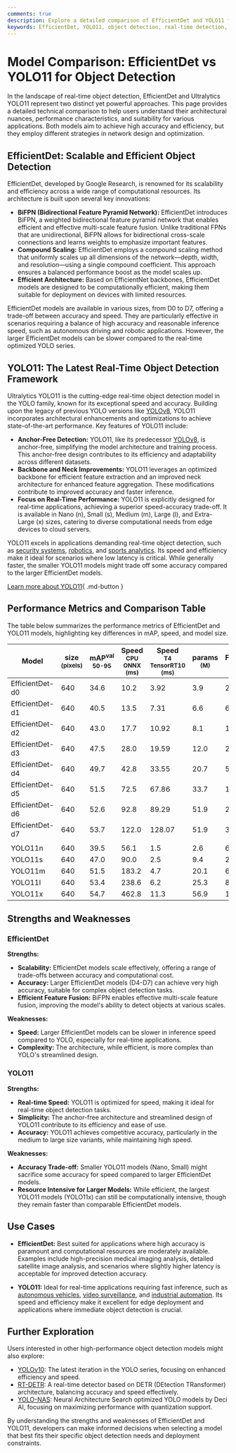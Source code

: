 ```yaml
---
comments: true
description: Explore a detailed comparison of EfficientDet and YOLO11 for object detection. Learn about their architecture, performance, and best use cases.
keywords: EfficientDet, YOLO11, object detection, real-time detection, model comparison, machine learning, computer vision, deep learning, accuracy, speed, scalability
---
```


# Model Comparison: EfficientDet vs YOLO11 for Object Detection

<script async src="https://cdn.jsdelivr.net/npm/chart.js@3.9.1/dist/chart.min.js"></script>
<script defer src="../../javascript/benchmark.js"></script>

<canvas id="modelComparisonChart" width="1024" height="400" active-models='["EfficientDet", "YOLO11"]'></canvas>

In the landscape of real-time object detection, EfficientDet and Ultralytics YOLO11 represent two distinct yet powerful approaches. This page provides a detailed technical comparison to help users understand their architectural nuances, performance characteristics, and suitability for various applications. Both models aim to achieve high accuracy and efficiency, but they employ different strategies in network design and optimization.

## EfficientDet: Scalable and Efficient Object Detection

EfficientDet, developed by Google Research, is renowned for its scalability and efficiency across a wide range of computational resources. Its architecture is built upon several key innovations:

- **BiFPN (Bidirectional Feature Pyramid Network):** EfficientDet introduces BiFPN, a weighted bidirectional feature pyramid network that enables efficient and effective multi-scale feature fusion. Unlike traditional FPNs that are unidirectional, BiFPN allows for bidirectional cross-scale connections and learns weights to emphasize important features.
- **Compound Scaling:** EfficientDet employs a compound scaling method that uniformly scales up all dimensions of the network—depth, width, and resolution—using a single compound coefficient. This approach ensures a balanced performance boost as the model scales up.
- **Efficient Architecture:** Based on EfficientNet backbones, EfficientDet models are designed to be computationally efficient, making them suitable for deployment on devices with limited resources.

EfficientDet models are available in various sizes, from D0 to D7, offering a trade-off between accuracy and speed. They are particularly effective in scenarios requiring a balance of high accuracy and reasonable inference speed, such as autonomous driving and robotic applications. However, the larger EfficientDet models can be slower compared to the real-time optimized YOLO series.

## YOLO11: The Latest Real-Time Object Detection Framework

Ultralytics YOLO11 is the cutting-edge real-time object detection model in the YOLO family, known for its exceptional speed and accuracy. Building upon the legacy of previous YOLO versions like [YOLOv8](https://docs.ultralytics.com/models/yolov8/), YOLO11 incorporates architectural enhancements and optimizations to achieve state-of-the-art performance. Key features of YOLO11 include:

- **Anchor-Free Detection:** YOLO11, like its predecessor [YOLOv8](https://www.ultralytics.com/yolo), is anchor-free, simplifying the model architecture and training process. This anchor-free design contributes to its efficiency and adaptability across different datasets.
- **Backbone and Neck Improvements:** YOLO11 leverages an optimized backbone for efficient feature extraction and an improved neck architecture for enhanced feature aggregation. These modifications contribute to improved accuracy and faster inference.
- **Focus on Real-Time Performance:** YOLO11 is explicitly designed for real-time applications, achieving a superior speed-accuracy trade-off. It is available in Nano (n), Small (s), Medium (m), Large (l), and Extra-Large (x) sizes, catering to diverse computational needs from edge devices to cloud servers.

YOLO11 excels in applications demanding real-time object detection, such as [security systems](https://www.ultralytics.com/blog/computer-vision-for-theft-prevention-enhancing-security), [robotics](https://www.ultralytics.com/glossary/robotics), and [sports analytics](https://www.ultralytics.com/blog/exploring-the-applications-of-computer-vision-in-sports). Its speed and efficiency make it ideal for scenarios where low latency is critical. While generally faster, the smaller YOLO11 models might trade off some accuracy compared to the larger EfficientDet models.

[Learn more about YOLO11](https://docs.ultralytics.com/models/yolo11/){ .md-button }

## Performance Metrics and Comparison Table

The table below summarizes the performance metrics of EfficientDet and YOLO11 models, highlighting key differences in mAP, speed, and model size.

| Model           | size<br><sup>(pixels) | mAP<sup>val<br>50-95 | Speed<br><sup>CPU ONNX<br>(ms) | Speed<br><sup>T4 TensorRT10<br>(ms) | params<br><sup>(M) | FLOPs<br><sup>(B) |
| --------------- | --------------------- | -------------------- | ------------------------------ | ----------------------------------- | ------------------ | ----------------- |
| EfficientDet-d0 | 640                   | 34.6                 | 10.2                           | 3.92                                | 3.9                | 2.54              |
| EfficientDet-d1 | 640                   | 40.5                 | 13.5                           | 7.31                                | 6.6                | 6.1               |
| EfficientDet-d2 | 640                   | 43.0                 | 17.7                           | 10.92                               | 8.1                | 11.0              |
| EfficientDet-d3 | 640                   | 47.5                 | 28.0                           | 19.59                               | 12.0               | 24.9              |
| EfficientDet-d4 | 640                   | 49.7                 | 42.8                           | 33.55                               | 20.7               | 55.2              |
| EfficientDet-d5 | 640                   | 51.5                 | 72.5                           | 67.86                               | 33.7               | 130.0             |
| EfficientDet-d6 | 640                   | 52.6                 | 92.8                           | 89.29                               | 51.9               | 226.0             |
| EfficientDet-d7 | 640                   | 53.7                 | 122.0                          | 128.07                              | 51.9               | 325.0             |
|                 |                       |                      |                                |                                     |                    |                   |
| YOLO11n         | 640                   | 39.5                 | 56.1                           | 1.5                                 | 2.6                | 6.5               |
| YOLO11s         | 640                   | 47.0                 | 90.0                           | 2.5                                 | 9.4                | 21.5              |
| YOLO11m         | 640                   | 51.5                 | 183.2                          | 4.7                                 | 20.1               | 68.0              |
| YOLO11l         | 640                   | 53.4                 | 238.6                          | 6.2                                 | 25.3               | 86.9              |
| YOLO11x         | 640                   | 54.7                 | 462.8                          | 11.3                                | 56.9               | 194.9             |

## Strengths and Weaknesses

### EfficientDet

**Strengths:**

- **Scalability:** EfficientDet models scale effectively, offering a range of trade-offs between accuracy and computational cost.
- **Accuracy:** Larger EfficientDet models (D4-D7) can achieve very high accuracy, suitable for complex object detection tasks.
- **Efficient Feature Fusion:** BiFPN enables effective multi-scale feature fusion, improving the model's ability to detect objects at various scales.

**Weaknesses:**

- **Speed:** Larger EfficientDet models can be slower in inference speed compared to YOLO, especially for real-time applications.
- **Complexity:** The architecture, while efficient, is more complex than YOLO's streamlined design.

### YOLO11

**Strengths:**

- **Real-time Speed:** YOLO11 is optimized for speed, making it ideal for real-time object detection tasks.
- **Simplicity:** The anchor-free architecture and streamlined design of YOLO11 contribute to its efficiency and ease of use.
- **Accuracy:** YOLO11 achieves competitive accuracy, particularly in the medium to large size variants, while maintaining high speed.

**Weaknesses:**

- **Accuracy Trade-off:** Smaller YOLO11 models (Nano, Small) might sacrifice some accuracy for speed compared to larger EfficientDet models.
- **Resource Intensive for Larger Models:** While efficient, the largest YOLO11 models (YOLO11x) can still be computationally intensive, though they remain faster than comparable EfficientDet models.

## Use Cases

- **EfficientDet:** Best suited for applications where high accuracy is paramount and computational resources are moderately available. Examples include high-precision medical imaging analysis, detailed satellite image analysis, and scenarios where slightly higher latency is acceptable for improved detection accuracy.

- **YOLO11:** Ideal for real-time applications requiring fast inference, such as [autonomous vehicles](https://www.ultralytics.com/solutions/ai-in-self-driving), [video surveillance](https://www.ultralytics.com/blog/shattering-the-surveillance-status-quo-with-vision-ai), and [industrial automation](https://www.ultralytics.com/solutions/ai-in-manufacturing). Its speed and efficiency make it excellent for edge deployment and applications where immediate object detection is crucial.

## Further Exploration

Users interested in other high-performance object detection models might also explore:

- [YOLOv10](https://docs.ultralytics.com/models/yolov10/): The latest iteration in the YOLO series, focusing on enhanced efficiency and speed.
- [RT-DETR](https://docs.ultralytics.com/models/rtdetr/): A real-time detector based on DETR (DEtection TRansformer) architecture, balancing accuracy and speed effectively.
- [YOLO-NAS](https://docs.ultralytics.com/models/yolo-nas/): Neural Architecture Search optimized YOLO models by Deci AI, focusing on maximizing performance with quantization support.

By understanding the strengths and weaknesses of EfficientDet and YOLO11, developers can make informed decisions when selecting a model that best fits their specific object detection needs and deployment constraints.
